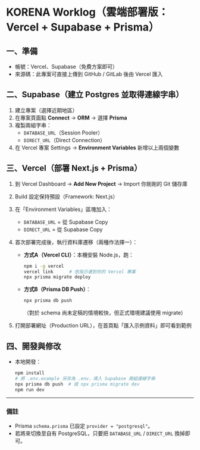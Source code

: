 # KORENA Worklog（雲端部署版：Vercel + Supabase + Prisma）

## 一、準備
- 帳號：Vercel、Supabase（免費方案即可）
- 來源碼：此專案可直接上傳到 GitHub / GitLab 後由 Vercel 匯入

## 二、Supabase（建立 Postgres 並取得連線字串）
1. 建立專案（選擇近期地區）
2. 在專案頁面點 **Connect** → **ORM** → 選擇 **Prisma**
3. 複製兩組字串：
   - `DATABASE_URL`（Session Pooler）
   - `DIRECT_URL`（Direct Connection）
4. 在 Vercel 專案 Settings → **Environment Variables** 新增以上兩個變數

## 三、Vercel（部署 Next.js + Prisma）
1. 到 Vercel Dashboard → **Add New Project** → Import 你剛剛的 Git 儲存庫
2. Build 設定保持預設（Framework: Next.js）
3. 在「Environment Variables」區塊加入：
   - `DATABASE_URL` = 從 Supabase Copy
   - `DIRECT_URL` = 從 Supabase Copy
4. 首次部署完成後，執行資料庫遷移（兩種作法擇一）：
   - **方式A（Vercel CLI）**：本機安裝 Node.js，跑：
     ```bash
     npm i -g vercel
     vercel link      # 依指示連到你的 Vercel 專案
     npx prisma migrate deploy
     ```
   - **方式B（Prisma DB Push）**：
     ```bash
     npx prisma db push
     ```
     （對於 schema 尚未定稿的情境較快，但正式環境建議使用 migrate）

5. 打開部署網址（Production URL），在首頁點「匯入示例資料」即可看到範例

## 四、開發與修改
- 本地開發：
  ```bash
  npm install
  # 將 .env.example 另存為 .env，填入 Supabase 兩組連線字串
  npx prisma db push  # 或 npx prisma migrate dev
  npm run dev
  ```

---

### 備註
- Prisma `schema.prisma` 已設定 `provider = "postgresql"`。
- 若將來切換至自有 PostgreSQL，只要把 `DATABASE_URL` / `DIRECT_URL` 換掉即可。
